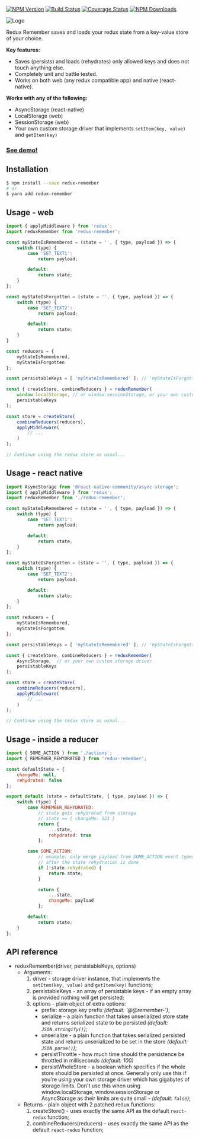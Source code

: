 [![NPM Version](https://img.shields.io/npm/v/redux-remember.svg?style=flat-square)](https://www.npmjs.com/package/redux-remember)
[![Build Status](https://api.travis-ci.org/zewish/redux-remember.svg?branch=master)](https://travis-ci.org/zewish/redux-remember)
[![Coverage Status](https://coveralls.io/repos/github/zewish/redux-remember/badge.svg?branch=master)](https://coveralls.io/github/zewish/redux-remember?branch=master)
[![NPM Downloads](https://img.shields.io/npm/dm/redux-remember.svg?style=flat-square)](https://www.npmjs.com/package/redux-remember)

![Logo](https://raw.githubusercontent.com/zewish/redux-remember/master/logo.png)

Redux Remember saves and loads your redux state from a key-value store of your choice.

__Key features:__
- Saves (persists) and loads (rehydrates) only allowed keys and does not touch anything else.
- Completely unit and battle tested.
- Works on both web (any redux compatible app) and native (react-native).

__Works with any of the following:__
- AsyncStorage (react-native)
- LocalStorage (web)
- SessionStorage (web)
- Your own custom storage driver that implements `setItem(key, value)` and `getItem(key)`

### [__See demo!__](https://rawgit.com/zewish/redux-remember/master/demo-web/index.html)

Installation
------------
```bash
$ npm install --save redux-remember
# or
$ yarn add redux-remember
```


Usage - web
-----------

```js
import { applyMiddleware } from 'redux';
import reduxRemember from 'redux-remember';

const myStateIsRemembered = (state = '', { type, payload }) => {
    switch (type) {
        case 'SET_TEXT1':
            return payload;

        default:
            return state;
    }
};

const myStateIsForgotten = (state = '', { type, payload }) => {
    switch (type) {
        case 'SET_TEXT2':
            return payload;

        default:
            return state;
    }
}

const reducers = {
    myStateIsRemembered,
    myStateIsForgotten
};

const persistableKeys = [ 'myStateIsRemembered' ]; // 'myStateIsForgotten' will be forgotten, as it's not in this list

const { createStore, combineReducers } = reduxRemember(
    window.localStorage, // or window.sessionStorage, or your own custom storage driver
    persistableKeys
);

const store = createStore(
    combineReducers(reducers),
    applyMiddleware(
        // ...
    )
);

// Continue using the redux store as usual...
```

Usage - react native
--------------------

```js
import AsyncStorage from '@react-native-community/async-storage';
import { applyMiddleware } from 'redux';
import reduxRemember from './redux-remember';

const myStateIsRemembered = (state = '', { type, payload }) => {
    switch (type) {
        case 'SET_TEXT1':
            return payload;

        default:
            return state;
    }
};

const myStateIsForgotten = (state = '', { type, payload }) => {
    switch (type) {
        case 'SET_TEXT2':
            return payload;

        default:
            return state;
    }
};

const reducers = {
    myStateIsRemembered,
    myStateIsForgotten
};

const persistableKeys = [ 'myStateIsRemembered' ]; // 'myStateIsForgotten' will be forgotten, as it's not in this list

const { createStore, combineReducers } = reduxRemember(
    AsyncStorage,  // or your own custom storage driver
    persistableKeys
);

const store = createStore(
    combineReducers(reducers),
    applyMiddleware(
        // ...
    )
);

// Continue using the redux store as usual...
```

Usage - inside a reducer
------------------------

```js
import { SOME_ACTION } from './actions';
import { REMEMBER_REHYDRATED } from 'redux-remember';

const defaultState = {
    changeMe: null,
    rehydrated: false
};

export default (state = defaultState, { type, payload }) => {
    switch (type) {
        case REMEMBER_REHYDRATED:
            // state gets rehydrated from storage
            // state == { changeMe: 123 }
            return {
                ...state,
                rehydrated: true
            };

        case SOME_ACTION:
            // example: only merge payload from SOME_ACTION event types
            // after the state rehydration is done
            if (!state.rehydrated) {
                return state;
            }

            return {
                ...state,
                changeMe: payload
            };

        default:
            return state;
    }
};
```

API reference
-------------
- reduxRemember(driver, persistableKeys, options)
    - Arguments:
        1. driver - storage driver instance, that implements the `setItem(key, value)` and `getItem(key)` functions;
        2. persistableKeys - an array of persistable keys - if an empty array is provided nothing will get persisted;
        3. options - plain object of extra options:
            - prefix: storage key prefix *(default: '@@remember-')*;
            - serialize - a plain function that takes unserialized store state and returns serialized state to be persisted *(default: `JSON.stringify()`)*;
            - unserialize - a plain function that takes serialized persisted state and returns unserialized to be set in the store *(default: `JSON.parse()`)*;
            - persistThrottle - how much time should the persistence be throttled in milliseconds *(default: 100)*
            - persistWholeStore - a boolean which specifies if the whole store should be persisted at once. Generally only use this if you're using your own storage driver which has gigabytes of storage limits. Don't use this when using window.localStorage, window.sessionStorage or AsyncStorage as their limits are quite small - *(default: `false`)*;
    - Returns - plain object with 2 patched redux functions:
        1. createStore() - uses exactly the same API as the default `react-redux` function;
        2. combineReducers(reducers) - uses exactly the same API as the default `react-redux` function;
